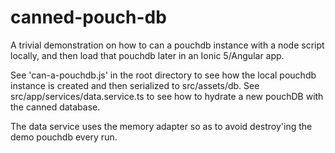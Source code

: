 # canned-pouch-db

A trivial demonstration on how to can a pouchdb instance with a node script locally, and then load that pouchdb later in an Ionic 5/Angular app.

See 'can-a-pouchdb.js' in the root directory to see how the local pouchdb instance is created and then serialized to src/assets/db.
See src/app/services/data.service.ts to see how to hydrate a new pouchDB with the canned database.

The data service uses the memory adapter so as to avoid destroy'ing the demo pouchdb every run.


